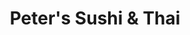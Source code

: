 ---
layout: place
title: "Peter's Sushi & Thai"
permalink: /tennessee/brentwood/peter-s-sushi-thai.html
stateAbbr: TN
stateName: Tennessee
cityName: Brentwood
place_id: ChIJWQm3kyJ7ZIgRTJXVBhEjtGo
photos:
  - name: >-
      places/ChIJWQm3kyJ7ZIgRTJXVBhEjtGo/photos/AeeoHcJ89bZuvGM10pwwB16eB7ofealZGpg7OF1APHlTEhI7UJGK2nJWVboKuc15_QK1QU6snDXacuq10oR9BE5eHCYIw-cGvTaVNAGYM3bkFbFV8_D0A-oTFJeS_VqsS8ddUWIZT-nXpCjDA4YCqHQLuVv-5GNWPKAT_mOKSReSTm2FoRoOODGO3j45AaMyPbx6bvqAt1-IOWz2MKZEV5YkkMaiJ22FoTxrfxR2kVJQ5QSPDsoUaB5Vtls_1T5-DUOAeYGxjmCxdVhCbd_UOjdqYQQofh6yMijHNZe_227D71lJRw
    widthPx: 4800
    heightPx: 3200
    authorAttributions:
      - displayName: Peter's Sushi & Thai
        uri: https://maps.google.com/maps/contrib/117472014000807951396
        photoUri: >-
          https://lh3.googleusercontent.com/a-/ALV-UjXJ7UKsJlrtIfdLFDaNmkueV9fDewc-7fB7sRsZpAIoY_6uJy06=s100-p-k-no-mo
    flagContentUri: >-
      https://www.google.com/local/imagery/report/?cb_client=maps_api_places.places_api&image_key=!1e10!2sAF1QipPWCjIyOxqzz39OxWL-vzOYVJGkYJ-lbDdbRCBC&hl=en-US
    googleMapsUri: >-
      https://www.google.com/maps/place//data=!3m4!1e2!3m2!1sAF1QipPWCjIyOxqzz39OxWL-vzOYVJGkYJ-lbDdbRCBC!2e10!4m2!3m1!1s0x88647b2293b70959:0x6ab4231106d5954c
  - name: >-
      places/ChIJWQm3kyJ7ZIgRTJXVBhEjtGo/photos/AeeoHcJunzdjC-hvhTU63jN5ub3W0VIBLDhVtnF7APlzCkqRIXRr0WgNMKoRHrDs69NrnAbSdU5-8pJET4kDVaquOH62G_R92Al7rd3-Jn6KLGTObk7Hi0zYe26rG6S0-k1ZzNkAjA-WssefpVqrly2a-_Ml_4nIlb5A7Ji9nOMg9tRRqXykENdpLIyNPF-d4t5H73gczBDUX25i_mjlW3sXhA0R5Lf099nRD1sNa4J-Z4U-C2jinJH3fHN8nPsg8t2dBAG0TNknowvaoWW4RG_v2Xx0RXxaj18AMTaLyybG7wMfuA
    widthPx: 4089
    heightPx: 2726
    authorAttributions:
      - displayName: Peter's Sushi & Thai
        uri: https://maps.google.com/maps/contrib/117472014000807951396
        photoUri: >-
          https://lh3.googleusercontent.com/a-/ALV-UjXJ7UKsJlrtIfdLFDaNmkueV9fDewc-7fB7sRsZpAIoY_6uJy06=s100-p-k-no-mo
    flagContentUri: >-
      https://www.google.com/local/imagery/report/?cb_client=maps_api_places.places_api&image_key=!1e10!2sAF1QipOqLrrjDm7IgwGIM_BQUqHSisysOsA0nB3ZFh5x&hl=en-US
    googleMapsUri: >-
      https://www.google.com/maps/place//data=!3m4!1e2!3m2!1sAF1QipOqLrrjDm7IgwGIM_BQUqHSisysOsA0nB3ZFh5x!2e10!4m2!3m1!1s0x88647b2293b70959:0x6ab4231106d5954c
  - name: >-
      places/ChIJWQm3kyJ7ZIgRTJXVBhEjtGo/photos/AeeoHcIZF3uBAJSDAo-9bDQag8FE7N_jcjal0PEwAu243szDLh9vNpGV0U2DuQHRNmLgU1CR7QhOr-racTXgC7UrV7iH1LL5Vy0yxR2voxQWHHdLWvdH5h_R9VfL45b2XY4VYNILxWV7jlQbqdj61faganPhoEtZ7EW34dP1VBr30JfyY13qKaGByiEP7sf9lWQnITU2eaYHgAYElOVSOSLXnY4sT6lmx58u-awMKd2-f7jKogIu8U5dplHHWyTXUH8BdKY3-jIPxhR54Yy1jZr1UI48lq32SlWBYdf9s7Eso_4YvA
    widthPx: 2048
    heightPx: 1365
    authorAttributions:
      - displayName: Peter's Sushi & Thai
        uri: https://maps.google.com/maps/contrib/117472014000807951396
        photoUri: >-
          https://lh3.googleusercontent.com/a-/ALV-UjXJ7UKsJlrtIfdLFDaNmkueV9fDewc-7fB7sRsZpAIoY_6uJy06=s100-p-k-no-mo
    flagContentUri: >-
      https://www.google.com/local/imagery/report/?cb_client=maps_api_places.places_api&image_key=!1e10!2sAF1QipN-dyzDZxz5c5VOOdvEVDApvLRxtoEHWkWCVRk4&hl=en-US
    googleMapsUri: >-
      https://www.google.com/maps/place//data=!3m4!1e2!3m2!1sAF1QipN-dyzDZxz5c5VOOdvEVDApvLRxtoEHWkWCVRk4!2e10!4m2!3m1!1s0x88647b2293b70959:0x6ab4231106d5954c
  - name: >-
      places/ChIJWQm3kyJ7ZIgRTJXVBhEjtGo/photos/AeeoHcLLaKuNI1u6s6z80Kivm2UTPFVMSg8uGN6qZHK6lyINOu3QQ6mLQ5Dqg1KNZQs9KOgMLkbp3Prm-4IcJqAPz3s9gXDVfKLfsL1DsNfocDSwKwQ-l50dpS7h-SG0Wz2IgQWCsqLaqmhe89fm40HSYAomA4xqPjMtojtmOJarRAPQWp3SSFMA3DybkLbv4TG560DjN6yimBQYuqc6uY7PryrDAQEYI6vByvdtyY7zHlQJ57lG8mj1tGZdD5hW4i5MRYZbUcSZrTbc3BvEPpK2p18sXELZ31i6NPELciwPxSvDa7IPcFnH9oZwbTBqBqG9FQZJYtNvPLf9dqarFdtxVA8CA401bv8Eb7L7jiVP-fIYENq5GsvtrktJ-pelnUv0hcpFBfXUuRNF4lCGWME2jEehpqeqWOI70qrSEptB19bZDdg
    widthPx: 3083
    heightPx: 2772
    authorAttributions:
      - displayName: C
        uri: https://maps.google.com/maps/contrib/107899068421864051634
        photoUri: >-
          https://lh3.googleusercontent.com/a-/ALV-UjU4lhARo7dTUfFd2RW3-16tAa8qj3EzROVgkgSIC_xG_RgHuVal=s100-p-k-no-mo
    flagContentUri: >-
      https://www.google.com/local/imagery/report/?cb_client=maps_api_places.places_api&image_key=!1e10!2sCIHM0ogKEICAgMDQx6KRjwE&hl=en-US
    googleMapsUri: >-
      https://www.google.com/maps/place//data=!3m4!1e2!3m2!1sCIHM0ogKEICAgMDQx6KRjwE!2e10!4m2!3m1!1s0x88647b2293b70959:0x6ab4231106d5954c
  - name: >-
      places/ChIJWQm3kyJ7ZIgRTJXVBhEjtGo/photos/AeeoHcIoD0EViP7msCsU2wOEymjohtQzSdrqe_SfxweNr7nT68RTFPO8kVUg9Ym7UlwR3QquH9BeajO3rymFpwz4sMxJDzS_Y4KcVyNJ_rZL1NL4WZWX8bhPHV5Z2hlw0RvEj_lvsxs1QKMKitjvGD4HU2rX13NxB4sG6BZfhxtWIb6d2ERfx8zRlrV0iSu9xnw_n5pBi2h7Swn2uoa5LdUSNPeu6vtPoWJNgU8Bf-9WkryE5PU6D3CfkZHbMtV9bjlH01D4PsrR9zViROkJ95ag4jsy8bi06nU_p0mjVvw2yUuXUPyAwlxjKYV74yI1V0Zet-muEjReVQPrUvSpgQplPpM2N8_mRFHe_X2fpLCPNU92nBiiLM2RzUiVI1WpIV_hlJtNytMD_YJabvXVhdT2YJ-keOPS_uxs2CYeZ3GMaU9-W2Kd
    widthPx: 3024
    heightPx: 4032
    authorAttributions:
      - displayName: Zichao Yang
        uri: https://maps.google.com/maps/contrib/108542711872917333252
        photoUri: >-
          https://lh3.googleusercontent.com/a-/ALV-UjUjxseyponzgQoGV8MiOiR8JURK35XiobekgHOAlrYKf4Gp2PVo=s100-p-k-no-mo
    flagContentUri: >-
      https://www.google.com/local/imagery/report/?cb_client=maps_api_places.places_api&image_key=!1e10!2sCIHM0ogKEICAgIDRqIOEtQE&hl=en-US
    googleMapsUri: >-
      https://www.google.com/maps/place//data=!3m4!1e2!3m2!1sCIHM0ogKEICAgIDRqIOEtQE!2e10!4m2!3m1!1s0x88647b2293b70959:0x6ab4231106d5954c
  - name: >-
      places/ChIJWQm3kyJ7ZIgRTJXVBhEjtGo/photos/AeeoHcI1JLxUzmMhlJfq2naP196Ch7zsejTaoZiS72hzgRUCGWeEYMeX-3TqzES3GfxmnYxcu_yfaerCMn7EHKVmAvebfnjYxGadWOCZWH0Q_p0r6g7cUtmMNSwboqeWyss7Vnv79k03jKZvE16DuW3gv52KIeWqPXhlqRxgyNay49AIqX2CVM4LoLTcWvUvJL-H_lvXuBf9IgMO5z-Wm_geFauEQsFaZUaLupFviyRnJTFWxyCZX2qxclhxYrlgFMF_Oxnz_eiqlEFIrF96Xcd2z_-Mp4kF0DDUt2mEKi3sYrfEC3HfbK02U9KuB4x70pK4n8ndxb6-Q5OO3_edC3-S9LDlQJjsLYks4s-vjXM4MszMkbD1KkuMHhFFjh8v5q_XzQkCB_bXNm8SmoPppI9Xrp44df7SVB6RqoVoToHNOucSb9y6
    widthPx: 4800
    heightPx: 2700
    authorAttributions:
      - displayName: Rithesh Krishnan
        uri: https://maps.google.com/maps/contrib/114016910753124101531
        photoUri: >-
          https://lh3.googleusercontent.com/a-/ALV-UjU7oWLg_5dwcRk5n2zGCq3Vi30R2bO3o_hdMfgp89qvLdQQOvhb=s100-p-k-no-mo
    flagContentUri: >-
      https://www.google.com/local/imagery/report/?cb_client=maps_api_places.places_api&image_key=!1e10!2sCIHM0ogKEICAgIC_zfGDlAE&hl=en-US
    googleMapsUri: >-
      https://www.google.com/maps/place//data=!3m4!1e2!3m2!1sCIHM0ogKEICAgIC_zfGDlAE!2e10!4m2!3m1!1s0x88647b2293b70959:0x6ab4231106d5954c
  - name: >-
      places/ChIJWQm3kyJ7ZIgRTJXVBhEjtGo/photos/AeeoHcJjuqsuAcOuDLRg-NOCGYEKVna_4d3-_UyvB8fTUI7RXeOaP02GJckW96GNN2-DAeK-w8zfH3713C5S33E8yTotWoFoyWjGOvpYyvpUwOlSuDeTqb_GCnGVWbjWQm8I5vmJBYDdKJ3XVFY-mbbihnW0H-MC1VlUHMcZznwTqhHVWdo1y-_vK4F3AZu8a47u_9ulGlGgehlDD5PF9l_9_X1D1RoryJwa-8Ejz7qIn54Z7lwCv9OLIG9rr9P4932f-UGVoTDkBIWE5i90tTwH1O_kzWYP-9pdaJsxHz32UTPxvdrzqZEc3jdQpbIFC5btyg8vu3PJH-Y8CKr_eWH7udC33NPSNXxKE-XoYqo3uiZa8ReArZqmFjtYaaKUT7fUj2m6jlM5iVJDLpsQktMgv05iZqp8NbjVZw9hsqyBWEmTPvIW
    widthPx: 3072
    heightPx: 4080
    authorAttributions:
      - displayName: Christopher Highsmith
        uri: https://maps.google.com/maps/contrib/113936828722146418230
        photoUri: >-
          https://lh3.googleusercontent.com/a-/ALV-UjUdFGS-zBMT5gIlSaCtIPM37hthjAVOVMXmGZYlrFXcWY5UENIGDA=s100-p-k-no-mo
    flagContentUri: >-
      https://www.google.com/local/imagery/report/?cb_client=maps_api_places.places_api&image_key=!1e10!2sCIHM0ogKEICAgIDX9aWalgE&hl=en-US
    googleMapsUri: >-
      https://www.google.com/maps/place//data=!3m4!1e2!3m2!1sCIHM0ogKEICAgIDX9aWalgE!2e10!4m2!3m1!1s0x88647b2293b70959:0x6ab4231106d5954c
  - name: >-
      places/ChIJWQm3kyJ7ZIgRTJXVBhEjtGo/photos/AeeoHcJbymWq8pmvTFXKDw5E095mNs48HQSE1fisibzJwn7x5A4-TVWIjQsrCKpUWr_mtLNdfL0rw-6He87_E15iT5b5txc8ULDde2m96qG213rPsq9FoPGgQRC_Mz_upoNKCnYP9g7C-er5YqZv5AugnDWO_7pQjZuJ56jiL3XLKEtq3brzjM3Fvb9A9tm5JWBRy2lYf8TH6jKx0XUu5jD3vy2Be-zsVXrZ0fAhzaiLjV2yYTvk9Sh5DmISNUECwgl_-Huj5mQpKSlqc95qnymUE-D7lusFPaoESXeftaIjYww8_J9AeR9FXn8a0W1Q2IFdc5xbELNiz4ebL3L3l5HUrMnzygV0DSBWJhjNw5IXKRRMD67pv3GvE3-bE_eNatLunnel5sBpqfthNum-FFZZUTiieXF_vqHH-LQWk2tHVYgPhw
    widthPx: 3024
    heightPx: 3024
    authorAttributions:
      - displayName: C
        uri: https://maps.google.com/maps/contrib/107899068421864051634
        photoUri: >-
          https://lh3.googleusercontent.com/a-/ALV-UjU4lhARo7dTUfFd2RW3-16tAa8qj3EzROVgkgSIC_xG_RgHuVal=s100-p-k-no-mo
    flagContentUri: >-
      https://www.google.com/local/imagery/report/?cb_client=maps_api_places.places_api&image_key=!1e10!2sCIHM0ogKEICAgIDqrvz2Yg&hl=en-US
    googleMapsUri: >-
      https://www.google.com/maps/place//data=!3m4!1e2!3m2!1sCIHM0ogKEICAgIDqrvz2Yg!2e10!4m2!3m1!1s0x88647b2293b70959:0x6ab4231106d5954c
  - name: >-
      places/ChIJWQm3kyJ7ZIgRTJXVBhEjtGo/photos/AeeoHcIZPtg9v0OzXLnpTFoUUTtC1uBvAR4zuDlpBLKtghYThUeMsUxiOvjx3qW95izx2GQiT3rzk3n0Ve27Gl3pxf4CfLFm3Hwc0ViojAnyIPAZMe8oBw5GkAQgUwDXZEpyAiIc2jvvhOLcFUrybUH3c5q5KfZHPxoZnsR57ogHqLXzD8-Nr5alJyVGC4Ms28heczEESeONI_EDW1iV8k-ZInncbKcuD9BON1KARK079GA8FcF-DlnPl7AxnqgWGix5GDNwekrN_nb2DAyUbjPh8ke7mNB6fPC0xS0wnRnGnARuvHiBEcNkXNVTJzRN_FqHUXu-YneklkK3mkdnez3JsVriyVjr5edeOSYb87HsDWjNgAMHhdsT2d15yFQwY1B-TP1IUH9XvF3xmOzVZtxa4Ac-YbgT_5VqItrIh0TQCq-c9aUr
    widthPx: 2268
    heightPx: 2682
    authorAttributions:
      - displayName: Carl Hubert
        uri: https://maps.google.com/maps/contrib/100811837970767163501
        photoUri: >-
          https://lh3.googleusercontent.com/a-/ALV-UjVoqXE3N-YyOquoQL-zFPgvSdizHXV2aFh7tb6x-6LN_IrjDSw=s100-p-k-no-mo
    flagContentUri: >-
      https://www.google.com/local/imagery/report/?cb_client=maps_api_places.places_api&image_key=!1e10!2sCIHM0ogKEICAgIDhm7u5rgE&hl=en-US
    googleMapsUri: >-
      https://www.google.com/maps/place//data=!3m4!1e2!3m2!1sCIHM0ogKEICAgIDhm7u5rgE!2e10!4m2!3m1!1s0x88647b2293b70959:0x6ab4231106d5954c
  - name: >-
      places/ChIJWQm3kyJ7ZIgRTJXVBhEjtGo/photos/AeeoHcKNwQezOCQYEZ20cUqed5TECVenYTiqha2Es4OfhsJeq7KGyosLb4F30JxF1vLgeUyENu1J7eT-Qy60WX6Is-oWNXhpX5Bc1y6IvOywzU0w9hfEeMVLGFq5pFGp8IT2gKtrM_jSQupykcGaSRucIOVnzOBCaOeeljO0Q-L0_LgNWKWiPhLg01y4UpRBrdXGejOW9qkJ-FKm6XmPTr0vuNdBsShKkacRobQFZDp5uYO3a7tDE1Xra2z1oO0lkevRpHIl0YlIiGpJlJnsh5nLQhCuYGvTmKbSzqwRg_HV2VzsC-Vzm1dogzou_zavOrkG9PUxs8sFdjtrJvnPqEHuZaKXsF51_3Oc3Tr001hJMZPkSNnCLfJ-IZnkLXWuwrhkbhkIKLZR1qnRztHEHU-wcqvece1JgOZ1CKq4jR5TzrQ
    widthPx: 2314
    heightPx: 1505
    authorAttributions:
      - displayName: Lee Willis
        uri: https://maps.google.com/maps/contrib/114429922675779411681
        photoUri: >-
          https://lh3.googleusercontent.com/a/ACg8ocLf0fgKSCJYVe-55wqqDMx-0wJ2tpGLM7hDPLJ5pFI2Xu8aSg=s100-p-k-no-mo
    flagContentUri: >-
      https://www.google.com/local/imagery/report/?cb_client=maps_api_places.places_api&image_key=!1e10!2sCIHM0ogKEICAgICHurf-QQ&hl=en-US
    googleMapsUri: >-
      https://www.google.com/maps/place//data=!3m4!1e2!3m2!1sCIHM0ogKEICAgICHurf-QQ!2e10!4m2!3m1!1s0x88647b2293b70959:0x6ab4231106d5954c
address: '330 Franklin Rd #912d, Brentwood, TN 37027, USA'
street: '330 Franklin Rd #912d'
city: Brentwood
state: TN
zip: '37027'
country: USA
neighborhood: null
latitude: '36.026583'
longitude: '-86.789945'
accessibility_options:
  wheelchairAccessibleParking: true
  wheelchairAccessibleEntrance: true
  wheelchairAccessibleRestroom: true
  wheelchairAccessibleSeating: true
business_status: OPERATIONAL
name: Peter's Sushi & Thai
google_maps_links:
  directionsUri: >-
    https://www.google.com/maps/dir//''/data=!4m7!4m6!1m1!4e2!1m2!1m1!1s0x88647b2293b70959:0x6ab4231106d5954c!3e0
  placeUri: https://maps.google.com/?cid=7688809019864356172
  writeAReviewUri: >-
    https://www.google.com/maps/place//data=!4m3!3m2!1s0x88647b2293b70959:0x6ab4231106d5954c!12e1
  reviewsUri: >-
    https://www.google.com/maps/place//data=!4m4!3m3!1s0x88647b2293b70959:0x6ab4231106d5954c!9m1!1b1
  photosUri: >-
    https://www.google.com/maps/place//data=!4m3!3m2!1s0x88647b2293b70959:0x6ab4231106d5954c!10e5
primary_type: Sushi Restaurant
opening_hours:
  regular: null
  current: null
secondary_opening_hours:
  regular:
    weekdayDescriptions: null
    type: null
  current:
    weekdayDescriptions: null
    type: null
phone: (615) 370-1493
price_level: PRICE_LEVEL_MODERATE
price_range: $10 &ndash; $20
rating: '4.5'
rating_count: 767
website: http://petersushi.com/
description: null
reviews: null
parking_options: null
payment_options: null
allow_dogs: null
curbside_pickup: null
delivery: null
dine_in: null
good_for_children: null
good_for_groups: null
good_for_sports: null
live_music: null
menu_for_children: null
outdoor_seating: null
reservable: null
restroom: null
serves_beer: null
serves_breakfast: null
serves_brunch: null
serves_cocktails: null
serves_coffee: null
serves_dinner: null
serves_dessert: null
serves_lunch: null
serves_vegetarian_food: null
serves_wine: null
takeout: null

---
